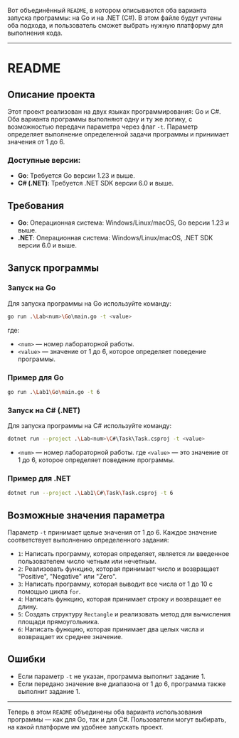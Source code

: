 Вот объединённый `README`, в котором описываются оба варианта запуска программы: на Go и на .NET (C#). В этом файле будут учтены оба подхода, и пользователь сможет выбрать нужную платформу для выполнения кода.

---

# README

## Описание проекта

Этот проект реализован на двух языках программирования: Go и C#. Оба варианта программы выполняют одну и ту же логику, с возможностью передачи параметра через флаг `-t`. Параметр определяет выполнение определенной задачи программы и принимает значения от 1 до 6.

### Доступные версии:
- **Go**: Требуется Go версии 1.23 и выше.
- **C# (.NET)**: Требуется .NET SDK версии 6.0 и выше.

## Требования

- **Go**: Операционная система: Windows/Linux/macOS, Go версии 1.23 и выше.
- **.NET**: Операционная система: Windows/Linux/macOS, .NET SDK версии 6.0 и выше.

## Запуск программы

### Запуск на Go

Для запуска программы на Go используйте команду:

```bash
go run .\Lab<num>\Go\main.go -t <value>
```

где:
- `<num>` — номер лабораторной работы.
- `<value>` — значение от 1 до 6, которое определяет поведение программы.

### Пример для Go

```bash
go run .\Lab1\Go\main.go -t 6
```

### Запуск на C# (.NET)

Для запуска программы на C# используйте команду:

```bash
dotnet run --project .\Lab<num>\C#\Task\Task.csproj -t <value>
```

- `<num>` — номер лабораторной работы.
где `<value>` — это значение от 1 до 6, которое определяет поведение программы.

### Пример для .NET

```bash
dotnet run --project .\Lab1\C#\Task\Task.csproj -t 6
```

## Возможные значения параметра

Параметр `-t` принимает целые значения от 1 до 6. Каждое значение соответствует выполнению определенного задания:

- `1`: Написать программу, которая определяет, является ли введенное пользователем число четным или нечетным.
- `2`: Реализовать функцию, которая принимает число и возвращает "Positive", "Negative" или "Zero".
- `3`: Написать программу, которая выводит все числа от 1 до 10 с помощью цикла `for`.
- `4`: Написать функцию, которая принимает строку и возвращает ее длину.
- `5`: Создать структуру `Rectangle` и реализовать метод для вычисления площади прямоугольника.
- `6`: Написать функцию, которая принимает два целых числа и возвращает их среднее значение.

## Ошибки

- Если параметр `-t` не указан, программа выполнит задание 1.
- Если передано значение вне диапазона от 1 до 6, программа также выполнит задание 1.

---

Теперь в этом `README` объединены оба варианта использования программы — как для Go, так и для C#. Пользователи могут выбирать, на какой платформе им удобнее запускать проект.